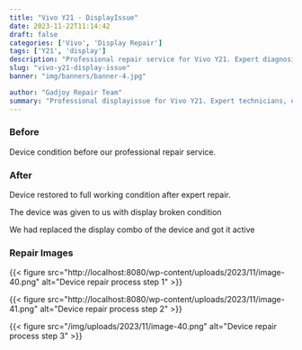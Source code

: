 ```yaml
---
title: "Vivo Y21 - DisplayIssue"
date: 2023-11-22T11:14:42
draft: false
categories: ['Vivo', 'Display Repair']
tags: ['Y21', 'display']
description: "Professional repair service for Vivo Y21. Expert diagnosis and quality repairs in Bangalore."
slug: "vivo-y21-display-issue"
banner: "img/banners/banner-4.jpg"

author: "Gadjoy Repair Team"
summary: "Professional displayissue for Vivo Y21. Expert technicians, quality parts, warranty included."
---
```


### Before

Device condition before our professional repair service.

### After

Device restored to full working condition after expert repair.

The device was given to us with display broken condition

We had replaced the display combo of the device and got it active

### Repair Images

{{< figure src="http://localhost:8080/wp-content/uploads/2023/11/image-40.png" alt="Device repair process step 1" >}}

{{< figure src="http://localhost:8080/wp-content/uploads/2023/11/image-41.png" alt="Device repair process step 2" >}}

{{< figure src="/img/uploads/2023/11/image-40.png" alt="Device repair process step 3" >}}

